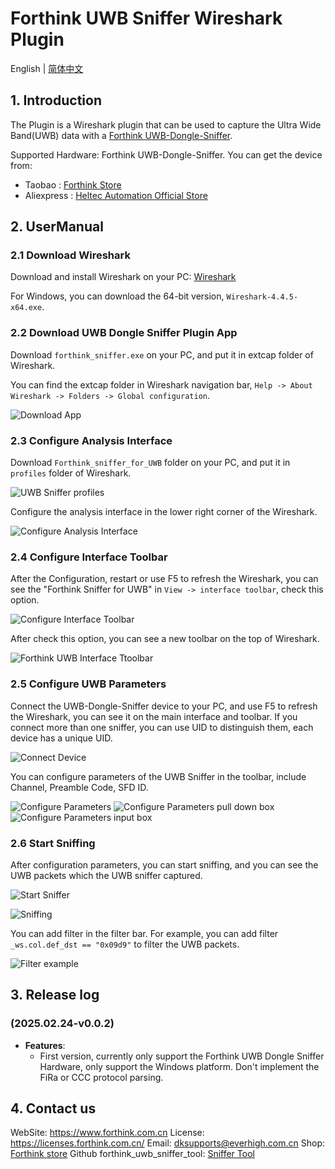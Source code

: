 # Forthink UWB Sniffer Wireshark Plugin

English | [简体中文](README-zh.md)

## 1. Introduction

The Plugin is a Wireshark plugin that can be used to capture the Ultra Wide Band(UWB) data with a [Forthink UWB-Dongle-Sniffer](https://item.taobao.com/item.htm?id=846844890768).


Supported Hardware: Forthink UWB-Dongle-Sniffer. You can get the device from:
 - Taobao : [Forthink Store](https://item.taobao.com/item.htm?id=846844890768)
 - Aliexpress : [Heltec Automation Official Store](https://www.aliexpress.com/item/1005008512068697.html)

## 2. UserManual

### 2.1 Download Wireshark

Download and install Wireshark on your PC: [Wireshark](https://www.wireshark.org/download.html)

For Windows, you can download the 64-bit version, `Wireshark-4.4.5-x64.exe`.

### 2.2 Download UWB Dongle Sniffer Plugin App

Download `forthink_sniffer.exe` on your PC, and put it in extcap folder of Wireshark.

You can find the extcap folder in Wireshark navigation bar, `Help -> About Wireshark -> Folders -> Global configuration`.

![Download App](pics/Download_app.png)

### 2.3 Configure Analysis Interface

Download `Forthink_sniffer_for_UWB` folder on your PC, and put it in `profiles` folder of Wireshark.

![UWB Sniffer profiles](pics/Download_analysis_interface.png)

Configure the analysis interface in the lower right corner of the Wireshark.

![Configure Analysis Interface](pics/Configuration_analysis_interface.png)

### 2.4 Configure Interface Toolbar

After the Configuration, restart or use F5 to refresh the Wireshark, you can see the "Forthink Sniffer for UWB" in `View -> interface toolbar`, check this option.

![Configure Interface Toolbar](pics/Configuration_interface_toolbar.png)

After check this option, you can see a new toolbar on the top of Wireshark.

![Forthink UWB Interface Ttoolbar](pics/After_configuration_interface_toolbar.png)

### 2.5 Configure UWB Parameters

Connect the UWB-Dongle-Sniffer device to your PC, and use F5 to refresh the Wireshark, you can see it on the main interface and toolbar. If you connect more than one sniffer, you can use UID to distinguish them, each device has a unique UID.

![Connect Device](pics/Connect_device.png)

You can configure parameters of the UWB Sniffer in the toolbar, include Channel, Preamble Code, SFD ID.

![Configure Parameters](pics/Configuration_parameters.png)
![Configure Parameters pull down box](pics/Configuration_parameters_pull_down_box.png)
![Configure Parameters input box](pics/Configuration_parameters_input_box.png)

### 2.6 Start Sniffing

After configuration parameters, you can start sniffing, and you can see the UWB packets which the UWB sniffer captured.

![Start Sniffer](pics/Start_sniffer.png)

![Sniffing](pics/Sniffing.png)

You can add filter in the filter bar. For example, you can add filter ```_ws.col.def_dst == "0x09d9"``` to filter the UWB packets.

![Filter example](pics/Filter_example.png)

## 3. Release log

### (2025.02.24-v0.0.2)
- **Features**:
  - First version, currently only support the Forthink UWB Dongle Sniffer Hardware, only support the Windows platform. Don't implement the FiRa or CCC protocol parsing.

## 4. Contact us

WebSite: https://www.forthink.com.cn
License: https://licenses.forthink.com.cn/
Email: dksupports@everhigh.com.cn
Shop:  [Forthink store](https://shop224007954.taobao.com/)
Github forthink_uwb_sniffer_tool: [Sniffer Tool](https://github.com/forthink-xyz/forthink_uwb_sniffer_tool.git)
